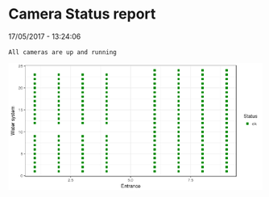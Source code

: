 Camera Status report
================
17/05/2017 - 13:24:06

    All cameras are up and running

![](camreport_files/figure-markdown_github/unnamed-chunk-2-1.png)
